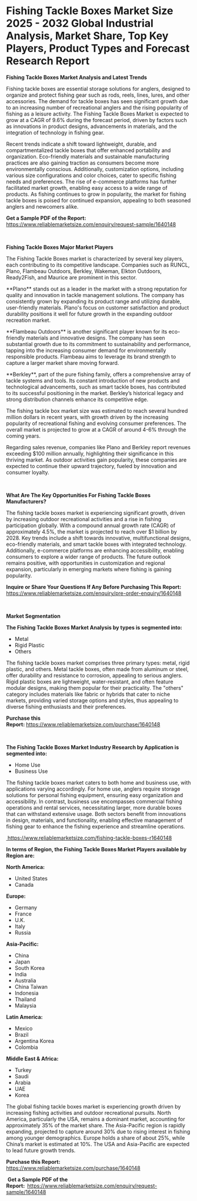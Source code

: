 <p><h1>Fishing Tackle Boxes Market Size 2025 - 2032 Global Industrial Analysis, Market Share, Top Key Players, Product Types and Forecast Research Report</h1></p><p><strong>Fishing Tackle Boxes Market Analysis and Latest Trends</strong></p>
<p><p>Fishing tackle boxes are essential storage solutions for anglers, designed to organize and protect fishing gear such as rods, reels, lines, lures, and other accessories. The demand for tackle boxes has seen significant growth due to an increasing number of recreational anglers and the rising popularity of fishing as a leisure activity. The Fishing Tackle Boxes Market is expected to grow at a CAGR of 9.6% during the forecast period, driven by factors such as innovations in product designs, advancements in materials, and the integration of technology in fishing gear. </p><p>Recent trends indicate a shift toward lightweight, durable, and compartmentalized tackle boxes that offer enhanced portability and organization. Eco-friendly materials and sustainable manufacturing practices are also gaining traction as consumers become more environmentally conscious. Additionally, customization options, including various size configurations and color choices, cater to specific fishing needs and preferences. The rise of e-commerce platforms has further facilitated market growth, enabling easy access to a wide range of products. As fishing continues to grow in popularity, the market for fishing tackle boxes is poised for continued expansion, appealing to both seasoned anglers and newcomers alike.</p></p>
<p><strong>Get a Sample PDF of the Report:&nbsp;</strong> <a href="https://www.reliablemarketsize.com/enquiry/request-sample/1640148?utm_campaign=1143&utm_medium=2&utm_source=Github&utm_content=ia&utm_term=16042025&utm_id=fishing-tackle-boxes">https://www.reliablemarketsize.com/enquiry/request-sample/1640148</a></p>
<p>&nbsp;</p>
<p><strong>Fishing Tackle Boxes Major Market Players</strong></p>
<p><p>The Fishing Tackle Boxes market is characterized by several key players, each contributing to its competitive landscape. Companies such as RUNCL, Plano, Flambeau Outdoors, Berkley, Wakeman, Elkton Outdoors, Ready2Fish, and Maurice are prominent in this sector.</p><p>**Plano** stands out as a leader in the market with a strong reputation for quality and innovation in tackle management solutions. The company has consistently grown by expanding its product range and utilizing durable, user-friendly materials. Plano's focus on customer satisfaction and product durability positions it well for future growth in the expanding outdoor recreation market.</p><p>**Flambeau Outdoors** is another significant player known for its eco-friendly materials and innovative designs. The company has seen substantial growth due to its commitment to sustainability and performance, tapping into the increasing consumer demand for environmentally responsible products. Flambeau aims to leverage its brand strength to capture a larger market share moving forward.</p><p>**Berkley**, part of the pure fishing family, offers a comprehensive array of tackle systems and tools. Its constant introduction of new products and technological advancements, such as smart tackle boxes, has contributed to its successful positioning in the market. Berkley’s historical legacy and strong distribution channels enhance its competitive edge.</p><p>The fishing tackle box market size was estimated to reach several hundred million dollars in recent years, with growth driven by the increasing popularity of recreational fishing and evolving consumer preferences. The overall market is projected to grow at a CAGR of around 4-6% through the coming years.</p><p>Regarding sales revenue, companies like Plano and Berkley report revenues exceeding $100 million annually, highlighting their significance in this thriving market. As outdoor activities gain popularity, these companies are expected to continue their upward trajectory, fueled by innovation and consumer loyalty.</p></p>
<p>&nbsp;</p>
<p><strong>What Are The Key Opportunities For Fishing Tackle Boxes Manufacturers?</strong></p>
<p><p>The fishing tackle boxes market is experiencing significant growth, driven by increasing outdoor recreational activities and a rise in fishing participation globally. With a compound annual growth rate (CAGR) of approximately 4.5%, the market is projected to reach over $1 billion by 2028. Key trends include a shift towards innovative, multifunctional designs, eco-friendly materials, and smart tackle boxes with integrated technology. Additionally, e-commerce platforms are enhancing accessibility, enabling consumers to explore a wider range of products. The future outlook remains positive, with opportunities in customization and regional expansion, particularly in emerging markets where fishing is gaining popularity.</p></p>
<p><strong>Inquire or Share Your Questions If Any Before Purchasing This Report:</strong> <a href="https://www.reliablemarketsize.com/enquiry/pre-order-enquiry/1640148?utm_campaign=1143&utm_medium=2&utm_source=Github&utm_content=ia&utm_term=16042025&utm_id=fishing-tackle-boxes">https://www.reliablemarketsize.com/enquiry/pre-order-enquiry/1640148</a></p>
<p>&nbsp;</p>
<p><strong>Market Segmentation</strong></p>
<p><strong>The Fishing Tackle Boxes Market Analysis by types is segmented into:</strong></p>
<p><ul><li>Metal</li><li>Rigid Plastic</li><li>Others</li></ul></p>
<p><p>The fishing tackle boxes market comprises three primary types: metal, rigid plastic, and others. Metal tackle boxes, often made from aluminum or steel, offer durability and resistance to corrosion, appealing to serious anglers. Rigid plastic boxes are lightweight, water-resistant, and often feature modular designs, making them popular for their practicality. The "others" category includes materials like fabric or hybrids that cater to niche markets, providing varied storage options and styles, thus appealing to diverse fishing enthusiasts and their preferences.</p></p>
<p><strong>Purchase this Report:&nbsp;</strong><a href="https://www.reliablemarketsize.com/purchase/1640148?utm_campaign=1143&utm_medium=2&utm_source=Github&utm_content=ia&utm_term=16042025&utm_id=fishing-tackle-boxes">https://www.reliablemarketsize.com/purchase/1640148</a></p>
<p>&nbsp;</p>
<p><strong>The Fishing Tackle Boxes Market Industry Research by Application is segmented into:</strong></p>
<p><ul><li>Home Use</li><li>Business Use</li></ul></p>
<p><p>The fishing tackle boxes market caters to both home and business use, with applications varying accordingly. For home use, anglers require storage solutions for personal fishing equipment, ensuring easy organization and accessibility. In contrast, business use encompasses commercial fishing operations and rental services, necessitating larger, more durable boxes that can withstand extensive usage. Both sectors benefit from innovations in design, materials, and functionality, enabling effective management of fishing gear to enhance the fishing experience and streamline operations.</p></p>
<p><a href="https://www.reliablemarketsize.com/fishing-tackle-boxes-r1640148?utm_campaign=1143&utm_medium=2&utm_source=Github&utm_content=ia&utm_term=16042025&utm_id=fishing-tackle-boxes">&nbsp;https://www.reliablemarketsize.com/fishing-tackle-boxes-r1640148</a></p>
<p><strong>In terms of Region, the Fishing Tackle Boxes Market Players available by Region are:</strong></p>
<p>
    <p> <strong> North America: </strong>
        <ul>
            <li>United States</li>
            <li>Canada</li>
        </ul>
        </p> 
    <p> <strong> Europe: </strong>
        <ul>
            <li>Germany</li>
            <li>France</li>
            <li>U.K.</li>
            <li>Italy</li>
            <li>Russia</li>
        </ul>
        </p> 
    <p> <strong> Asia-Pacific: </strong>
        <ul>
            <li>China</li>
            <li>Japan</li>
            <li>South Korea</li>
            <li>India</li>
            <li>Australia</li>
            <li>China Taiwan</li>
            <li>Indonesia</li>
            <li>Thailand</li>
            <li>Malaysia</li>
        </ul>
        </p> 
    <p> <strong> Latin America: </strong>
        <ul>
            <li>Mexico</li>
            <li>Brazil</li>
            <li>Argentina Korea</li>
            <li>Colombia</li>
        </ul>
        </p> 
    <p> <strong> Middle East & Africa: </strong>
        <ul>
            <li>Turkey</li>
            <li>Saudi</li>
            <li>Arabia</li>
            <li>UAE</li>
            <li>Korea</li>
        </ul>
    </p>
    </p>
<p><p>The global fishing tackle boxes market is experiencing growth driven by increasing fishing activities and outdoor recreational pursuits. North America, particularly the USA, remains a dominant market, accounting for approximately 35% of the market share. The Asia-Pacific region is rapidly expanding, projected to capture around 30% due to rising interest in fishing among younger demographics. Europe holds a share of about 25%, while China’s market is estimated at 10%. The USA and Asia-Pacific are expected to lead future growth trends.</p></p>
<p><strong>Purchase this Report: </strong><a href="https://www.reliablemarketsize.com/purchase/1640148?utm_campaign=1143&utm_medium=2&utm_source=Github&utm_content=ia&utm_term=16042025&utm_id=fishing-tackle-boxes">https://www.reliablemarketsize.com/purchase/1640148</a></p>
<p>&nbsp;<strong>Get a Sample PDF of the Report:&nbsp;&nbsp;</strong><a href="https://www.reliablemarketsize.com/enquiry/request-sample/1640148?utm_campaign=1143&utm_medium=2&utm_source=Github&utm_content=ia&utm_term=16042025&utm_id=fishing-tackle-boxes">https://www.reliablemarketsize.com/enquiry/request-sample/1640148</a></p>
<p><strong></strong></p>
<p><p></p><p></p><p></p></p>